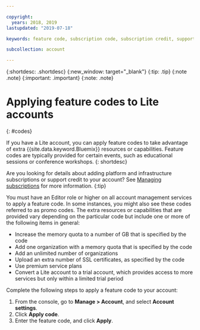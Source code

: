```yaml
---

copyright:
  years: 2018, 2019
lastupdated: "2019-07-18"

keywords: feature code, subscription code, subscription credit, support credit, promo code

subcollection: account

---
```


{:shortdesc: .shortdesc}
{:new_window: target="_blank"}
{:tip: .tip}
{:note .note}
{:important: .important}
{:note: .note}

# Applying feature codes to Lite accounts
{: #codes}

If you have a Lite account, you can apply feature codes to take advantage of extra {{site.data.keyword.Bluemix}} resources or capabilities. Feature codes are typically provided for certain events, such as educational sessions or conference workshops.
{: shortdesc}

Are you looking for details about adding platform and infrastructure subscriptions or support credit to your account? See [Managing subscriptions](/docs/billing-usage?topic=billing-usage-subscriptions) for more information.
{:tip}

You must have an Editor role or higher on all account management services to apply a feature code. In some instances, you might also see these codes referred to as promo codes. The extra resources or capabilities that are provided vary depending on the particular code but include one or more of the following items in general:

  * Increase the memory quota to a number of GB that is specified by the code
  * Add one organization with a memory quota that is specified by the code
  * Add an unlimited number of organizations
  * Upload an extra number of SSL certificates, as specified by the code
  * Use premium service plans
  * Convert a Lite account to a trial account, which provides access to more services but only within a limited trial period

Complete the following steps to apply a feature code to your account:

1. From the console, go to **Manage > Account**, and select **Account settings**.
1. Click **Apply code**.
1. Enter the feature code, and click **Apply**.
